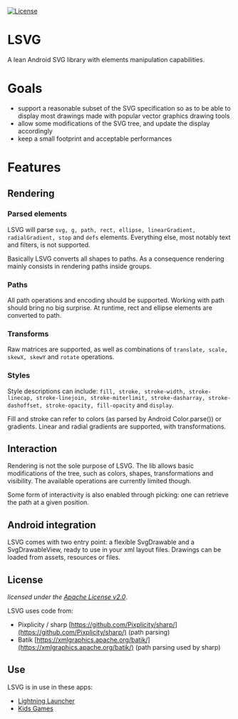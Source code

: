 [![License](http://img.shields.io/:license-apache-blue.svg)](LICENSE)

# LSVG

A lean Android SVG library with elements manipulation capabilities.

# Goals
- support a reasonable subset of the SVG specification so as to be able to
display most drawings made with popular vector graphics drawing tools
- allow some modifications of the SVG tree, and update the display accordingly
- keep a small footprint and acceptable performances

# Features

## Rendering
### Parsed elements
LSVG will parse `svg, g, path, rect, ellipse, linearGradient, radialGradient, stop` and `defs` elements.
Everything else, most notably text and filters, is not supported.

Basically LSVG converts all shapes to paths. As a consequence rendering mainly consists in rendering
paths inside groups.

### Paths
All path operations and encoding should be supported. Working with path should bring no big surprise.
At runtime, rect and ellipse elements are converted to path.

### Transforms
Raw matrices are supported, as well as combinations of `translate, scale, skewX, skewY` and `rotate` operations.

### Styles
Style descriptions can include:
`fill, stroke, stroke-width, stroke-linecap, stroke-linejoin, stroke-miterlimit, stroke-dasharray,
stroke-dashoffset, stroke-opacity, fill-opacity` and `display`.

Fill and stroke can refer to colors (as parsed by Android Color.parse()) or gradients.
Linear and radial gradients are supported, with transformations.

## Interaction
Rendering is not the sole purpose of LSVG. The lib allows basic modifications of the tree, such as
colors, shapes, transformations and visibility. The available operations are currently limited though.

Some form of interactivity is also enabled through picking: one can retrieve the path at a given
position.

## Android integration
LSVG comes with two entry point: a flexible SvgDrawable and a SvgDrawableView, ready to use in your
xml layout files.
Drawings can be loaded from assets, resources or files.

## License
*licensed under the [Apache License v2.0](http://www.apache.org/licenses/LICENSE-2.0)*.

LSVG uses code from:
- Pixplicity / sharp [https://github.com/Pixplicity/sharp/](https://github.com/Pixplicity/sharp/) (path parsing)
- Batik [https://xmlgraphics.apache.org/batik/](https://xmlgraphics.apache.org/batik/) (path parsing used by sharp)

## Use
LSVG is in use in these apps:
- [Lightning Launcher](https://play.google.com/store/apps/details?id=net.pierrox.lightning_launcher_extreme)
- [Kids Games](https://play.google.com/store/apps/details?id=net.pierrox.baby_games)
